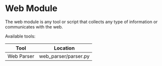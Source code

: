 # Web Module

The web module is any tool or script that collects any type of information or communicates with the web.

Available tools:

|  Tool        |  Location              |
|--------------|------------------------|
|  Web Parser  |  web_parser/parser.py  |